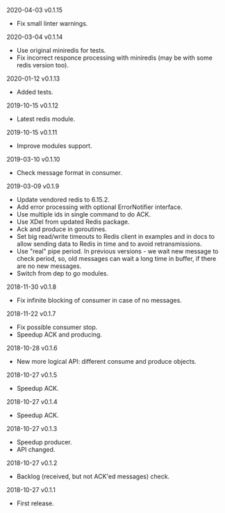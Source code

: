 2020-04-03 v0.1.15
  - Fix small linter warnings.

2020-03-04 v0.1.14
  - Use original miniredis for tests.
  - Fix incorrect responce processing with miniredis (may be with some redis version too).

2020-01-12 v0.1.13
  - Added tests.

2019-10-15 v0.1.12
  - Latest redis module.

2019-10-15 v0.1.11
  - Improve modules support.

2019-03-10 v0.1.10
  - Check message format in consumer.

2019-03-09 v0.1.9
  - Update vendored redis to 6.15.2.
  - Add error processing with optional ErrorNotifier interface.
  - Use multiple ids in single command to do ACK.
  - Use XDel from updated Redis package.
  - Ack and produce in goroutines.
  - Set big read/write timeouts to Redis client in examples and in docs to
    allow sending data to Redis in time and to avoid retransmissions.
  - Use "real" pipe period. In previous versions - we wait new message to check
    period, so, old messages can wait a long time in buffer, if there are no
    new messages.
  - Switch from dep to go modules.

2018-11-30 v0.1.8
  - Fix infinite blocking of consumer in case of no messages.

2018-11-22 v0.1.7
  - Fix possible consumer stop.
  - Speedup ACK and producing.

2018-10-28 v0.1.6
  - New more logical API: different consume and produce objects.

2018-10-27 v0.1.5
  - Speedup ACK.

2018-10-27 v0.1.4
  - Speedup ACK.

2018-10-27 v0.1.3
  - Speedup producer.
  - API changed.

2018-10-27 v0.1.2
  - Backlog (received, but not ACK'ed messages) check.

2018-10-27 v0.1.1
  - First release.
